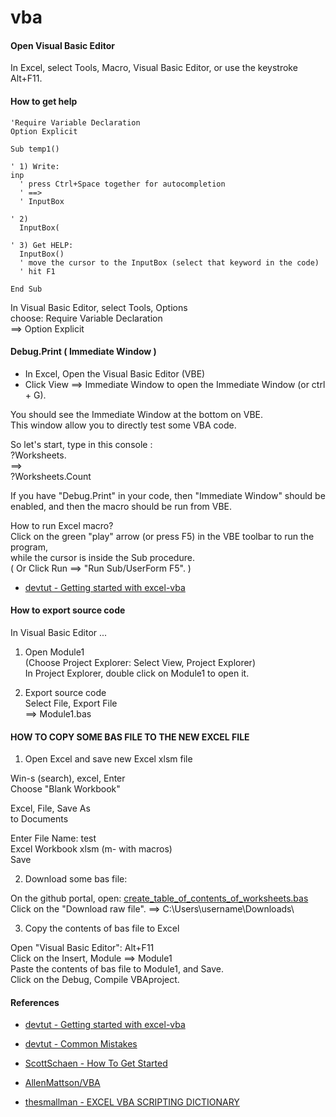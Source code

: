 # vba

#### Open Visual Basic Editor

In Excel, select Tools, Macro, Visual Basic Editor, or use the keystroke
Alt+F11.


#### How to get help

``` vba
'Require Variable Declaration
Option Explicit

Sub temp1()

' 1) Write:
inp
  ' press Ctrl+Space together for autocompletion
  ' ==>
  ' InputBox

' 2)
  InputBox(

' 3) Get HELP:
  InputBox()
  ' move the cursor to the InputBox (select that keyword in the code)
  ' hit F1

End Sub
```

In Visual Basic Editor, select Tools, Options<br>
choose: Require Variable Declaration<br>
==>
Option Explicit


#### Debug.Print ( Immediate Window )

* In Excel, Open the Visual Basic Editor (VBE)<br>
* Click View ==> Immediate Window to open the Immediate Window (or ctrl + G).

You should see the Immediate Window at the bottom on VBE.<br>
This window allow you to directly test some VBA code.

So let's start, type in this console :<br>
?Worksheets.<br>
==><br>
?Worksheets.Count

If you have "Debug.Print" in your code, then "Immediate Window" should be enabled, and then the macro should be run from VBE.

How to run Excel macro?<br>
Click on the green "play" arrow (or press F5) in the VBE toolbar to run the program,<br>
while the cursor is inside the Sub procedure.<br>
( Or Click Run ==> "Run Sub/UserForm F5". )

* [devtut - Getting started with excel-vba](https://devtut.github.io/excelvba/getting-started-with-excel-vba.html)


#### How to export source code

In Visual Basic Editor ...

1) Open Module1<br>
(Choose Project Explorer: Select View, Project Explorer)<br>
In Project Explorer, double click on Module1 to open it.

2) Export source code<br>
Select File, Export File<br>
==> Module1.bas


#### HOW TO COPY SOME BAS FILE TO THE NEW EXCEL FILE

1. Open Excel and save new Excel xlsm file

Win-s (search), excel, Enter<br>
Choose "Blank Workbook"

Excel, File, Save As<br>
to Documents

Enter File Name:  test<br>
Excel Workbook xlsm (m- with macros)<br>
Save

2. Download some bas file:

On the github portal, open:
[create_table_of_contents_of_worksheets.bas](https://github.com/mlabrkic/vba/blob/main/macros/create_table_of_contents_of_worksheets.bas)<br>
Click on the "Download raw file". ==> C:\Users\username\Downloads\

3. Copy the contents of bas file to Excel

Open "Visual Basic Editor":  Alt+F11<br>
Click on the Insert,  Module  ==>  Module1<br>
Paste the contents of bas file to Module1, and Save.<br>
Click on the Debug,  Compile  VBAproject.




#### References

* [devtut - Getting started with excel-vba](https://devtut.github.io/excelvba/getting-started-with-excel-vba.html)
* [devtut - Common Mistakes](https://devtut.github.io/excelvba/common-mistakes.html)

* [ScottSchaen - How To Get Started](https://github.com/ScottSchaen/excel-vba-macros#how-to-get-started)
* [AllenMattson/VBA](https://github.com/AllenMattson/VBA)
* [thesmallman - EXCEL VBA SCRIPTING DICTIONARY](https://www.thesmallman.com/blog/2020/4/24/excel-vba-scripting-dictionary)



